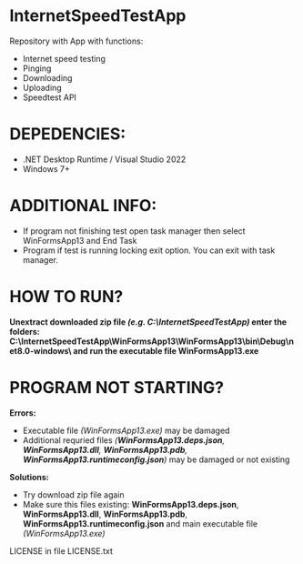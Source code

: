 # InternetSpeedTestApp
Repository with App with functions:
 - Internet speed testing
 - Pinging
 - Downloading
 - Uploading
 - Speedtest API

# DEPEDENCIES:
 - .NET Desktop Runtime / Visual Studio 2022
 - Windows 7+

# ADDITIONAL INFO:
 - If program not finishing test open task manager then select WinFormsApp13 and End Task
 - Program if test is running locking exit option. You can exit with task manager.

# HOW TO RUN?
 **Unextract downloaded zip file *(e.g. C:\InternetSpeedTestApp\)* enter the folders: C:\InternetSpeedTestApp\WinFormsApp13\WinFormsApp13\bin\Debug\net8.0-windows\ and run the executable file WinFormsApp13.exe**

# PROGRAM NOT STARTING?
 **Errors:**
  - Executable file *(WinFormsApp13.exe)* may be damaged
  - Additional requried files *(**WinFormsApp13.deps.json**, **WinFormsApp13.dll**, **WinFormsApp13.pdb**, **WinFormsApp13.runtimeconfig.json**)* may be damaged or not existing

 **Solutions:**
  - Try download zip file again
  - Make sure this files existing: **WinFormsApp13.deps.json**, **WinFormsApp13.dll**, **WinFormsApp13.pdb**, **WinFormsApp13.runtimeconfig.json** and main executable file *(WinFormsApp13.exe)*




LICENSE in file LICENSE.txt
